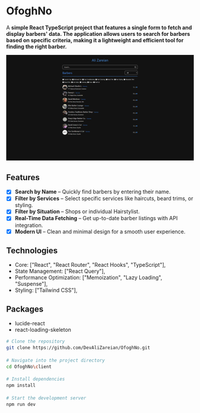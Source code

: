 # OfoghNo

A **simple React TypeScript project that features a single form to fetch and display barbers' data. The application allows users to search for barbers based on specific criteria, making it a lightweight and efficient tool for finding the right barber.**

![UI-app](https://github.com/DevAliZareian/OfoghNo/blob/main/resources/UI-app.png)

## Features

- [x] **Search by Name** – Quickly find barbers by entering their name.
- [x] **Filter by Services** – Select specific services like haircuts, beard trims, or styling.
- [x] **Filter by Situation** – Shops or individual Hairstylist.
- [x] **Real-Time Data Fetching** – Get up-to-date barber listings with API integration.
- [x] **Modern UI** – Clean and minimal design for a smooth user experience.

## Technologies

- Core: ["React", "React Router", "React Hooks", "TypeScript"],
- State Management: ["React Query"],
- Performance Optimization: ["Memoization", "Lazy Loading", "Suspense"],
- Styling: ["Tailwind CSS"],

## Packages

- lucide-react
- react-loading-skeleton


```bash
# Clone the repository
git clone https://github.com/DevAliZareian/OfoghNo.git

# Navigate into the project directory
cd OfoghNo\client

# Install dependencies
npm install

# Start the development server
npm run dev
